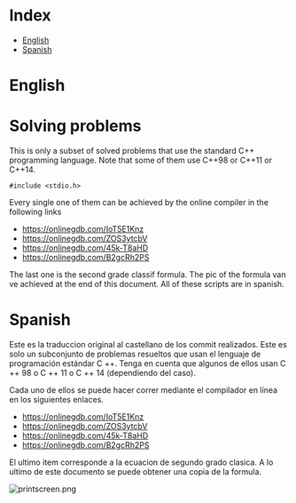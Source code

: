 # Index

<!--ts-->
   * [English](#english)
   * [Spanish](#spanish)
<!--te-->

English
=====

# Solving problems
This is only a subset of solved problems that use the standard C++ programming language.
Note that some of them use C++98 or C++11 or C++14.
```
#include <stdio.h>
```
Every single one of them can be achieved by the online compiler in the following links

* https://onlinegdb.com/IoT5E1Knz
* https://onlinegdb.com/ZOS3ytcbV
* https://onlinegdb.com/45k-T8aHD
* https://onlinegdb.com/B2gcRh2PS

The last one is the second grade classif formula. The pic of the formula van ve achieved at the end of this document.
All of these scripts are in spanish.


Spanish
=====
Este es la traduccion original al castellano de los commit realizados. 
Este es solo un subconjunto de problemas resueltos que usan el lenguaje de programación estándar C ++.
Tenga en cuenta que algunos de ellos usan C ++ 98 o C ++ 11 o C ++ 14 (dependiendo del caso).

Cada uno de ellos se puede hacer correr mediante el compilador en línea en los siguientes enlaces.

* https://onlinegdb.com/IoT5E1Knz
* https://onlinegdb.com/ZOS3ytcbV
* https://onlinegdb.com/45k-T8aHD
* https://onlinegdb.com/B2gcRh2PS

El ultimo item corresponde a la ecuacion de segundo grado clasica. A lo ultimo de este documento se puede obtener una copia de la formula.


![printscreen.png](https://raw.githubusercontent.com/christian130/cppcode/master/second_item.png)
